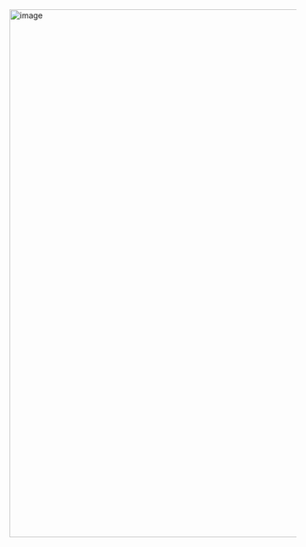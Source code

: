 <img width="928" alt="image" src="https://github.com/fbriandwi/Leetcode/assets/87922540/95ae989a-541d-41f0-8b9d-ac50202a3b3b">
